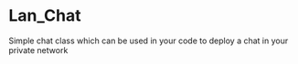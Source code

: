 # Lan_Chat
Simple chat class which can be used in your code to deploy a chat in your private network 
